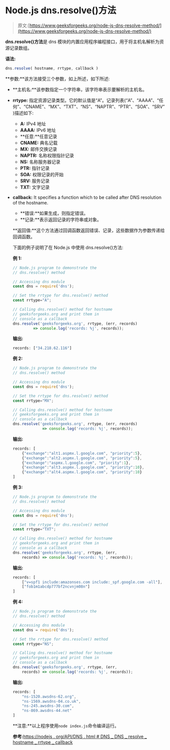 # Node.js dns.resolve()方法

> 原文:[https://www.geeksforgeeks.org/node-js-dns-resolve-method/](https://www.geeksforgeeks.org/node-js-dns-resolve-method/)

**dns.resolve()方法**是 dns 模块的内置应用程序编程接口，用于将主机名解析为资源记录数组。

**语法:**

```js
dns.resolve( hostname, rrtype, callback )
```

**参数:**该方法接受三个参数，如上所述，如下所述:

*   **主机名:**该参数指定一个字符串，该字符串表示要解析的主机名。
*   **rrtype:** 指定资源记录类型。它的默认值是“A”。记录列表(“A”、“AAAA”、“任何”、“CNAME”、“MX”、“TXT”、“NS”、“NAPTR”、“PTR”、“SOA”、“SRV”)描述如下:
    *   **A:** IPv4 地址
    *   **AAAA:** IPv6 地址
    *   **任意:**任意记录
    *   **CNAME:** 典名记载
    *   **MX:** 邮件交换记录
    *   **NAPTR:** 名称权限指针记录
    *   **NS:** 名称服务器记录
    *   **PTR:** 指针记录
    *   **SOA:** 权限记录的开始
    *   **SRV:** 服务记录
    *   **TXT:** 文字记录
*   **callback:** It specifies a function which to be called after DNS resolution of the hostname.
    *   **错误:**如果生成，则指定错误。
    *   **记录:**表示返回记录的字符串或对象。

    **返回值:**这个方法通过回调函数返回错误、记录，这些数据作为参数传递给回调函数。

    下面的例子说明了在 Node.js 中使用 dns.resolve()方法:

    **例 1:**

    ```js
    // Node.js program to demonstrate the   
    // dns.resolve() method

    // Accessing dns module
    const dns = require('dns');

    // Set the rrtype for dns.resolve() method
    const rrtype="A";

    // Calling dns.resolve() method for hostname
    // geeksforgeeks.org and print them in
    // console as a callback
    dns.resolve('geeksforgeeks.org', rrtype, (err, records)
             => console.log('records: %j', records));
    ```

    **输出:**

    ```js
    records: ["34.218.62.116"]
    ```

    **例 2:**

    ```js
    // Node.js program to demonstrate the   
    // dns.resolve() method

    // Accessing dns module
    const dns = require('dns');

    // Set the rrtype for dns.resolve() method
    const rrtype="MX";

    // Calling dns.resolve() method for hostname
    // geeksforgeeks.org and print them in
    // console as a callback
    dns.resolve('geeksforgeeks.org', rrtype, (err, records)
                 => console.log('records: %j', records));
    ```

    **输出:**

    ```js
    records: [
        {"exchange":"alt1.aspmx.l.google.com", "priority":5},
        {"exchange":"alt2.aspmx.l.google.com", "priority":5},
        {"exchange":"aspmx.l.google.com", "priority":1},
        {"exchange":"alt3.aspmx.l.google.com", "priority":10},
        {"exchange":"alt4.aspmx.l.google.com", "priority":10}
    ]

    ```

    **例 3:**

    ```js
    // Node.js program to demonstrate the   
    // dns.resolve() method

    // Accessing dns module
    const dns = require('dns');

    // Set the rrtype for dns.resolve() method
    const rrtype="TXT";

    // Calling dns.resolve() method for hostname
    // geeksforgeeks.org and print them in
    // console as a callback
    dns.resolve('geeksforgeeks.org', rrtype, (err, 
        records) => console.log('records: %j', records));
    ```

    **输出:**

    ```js
    records: [
        ["v=spf1 include:amazonses.com include:_spf.google.com -all"],
        ["fob1m1abcdp777bf2ncvnjm08n"]
    ]

    ```

    **例 4:**

    ```js
    // Node.js program to demonstrate the   
    // dns.resolve() method

    // Accessing dns module
    const dns = require('dns');

    // Set the rrtype for dns.resolve() method
    const rrtype="NS";

    // Calling dns.resolve() method for hostname
    // geeksforgeeks.org and print them in
    // console as a callback
    dns.resolve('geeksforgeeks.org', rrtype, (err, 
        records) => console.log('records: %j', records));
    ```

    **输出:**

    ```js
    records: [
        "ns-1520.awsdns-62.org", 
        "ns-1569.awsdns-04.co.uk",
        "ns-245.awsdns-30.com",
        "ns-869.awsdns-44.net"
    ]

    ```

    **注意:**以上程序使用`node index.js`命令编译运行。

    **参考:**[https://nodejs . org/API/DNS . html # DNS _ DNS _ resolve _ hostname _ rrtype _ callback](https://nodejs.org/api/dns.html#dns_dns_resolve_hostname_rrtype_callback)